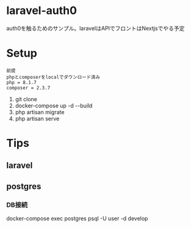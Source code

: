 # laravel-auth0
auth0を触るためのサンプル。laravelはAPIでフロントはNextjsでやる予定

# Setup
```
前提
phpとcomposerをlocalでダウンロード済み
php = 8.1.7
composer = 2.3.7
```

1. git clone
2. docker-compose up -d --build
3. php artisan migrate
4. php artisan serve


# Tips
## laravel

## postgres
### DB接続
docker-compose exec postgres psql -U user -d develop
